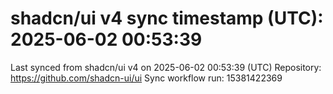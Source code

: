# shadcn/ui v4 sync timestamp (UTC): 2025-06-02 00:53:39
Last synced from shadcn/ui v4 on 2025-06-02 00:53:39 (UTC)
Repository: https://github.com/shadcn-ui/ui
Sync workflow run: 15381422369
